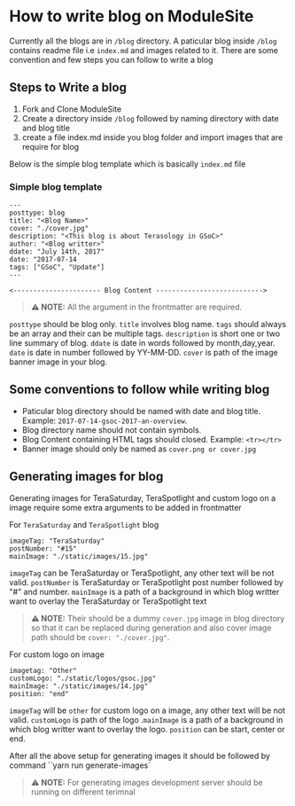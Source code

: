 # How to write blog on ModuleSite

Currently all the blogs are in `/blog` directory. A paticular blog inside `/blog` contains readme file i.e `index.md`
and images related to it. There are some convention and few steps you can follow to write a blog

## Steps to Write a blog

1. Fork and Clone ModuleSite
2. Create a directory inside `/blog` followed by naming directory with date and blog title
3. create a file index.md inside you blog folder and import images that are require for blog

Below is the simple blog template which is basically `index.md` file

### Simple blog template

```
---
posttype: blog
title: "<Blog Name>"
cover: "./cover.jpg"
description: "<This blog is about Terasology in GSoC>"
author: "<Blog writter>"
ddate: "July 14th, 2017"
date: "2017-07-14
tags: ["GSoC", "Update"]
---

<---------------------- Blog Content --------------------------->

```

> **⚠️ NOTE:** All the argument in the frontmatter are required.

`posttype` should be blog only. `title` involves blog name. `tags` should always be an array and their can be multiple tags.
`description` is short one or two line summary of blog. `ddate` is date in words followed by month,day,year. `date` is date in number followed by YY-MM-DD. `cover` is path of the image banner image in your blog.

## Some conventions to follow while writing blog

- Paticular blog directory should be named with date and blog title. Example: `2017-07-14-gsoc-2017-an-overview`.
- Blog directory name should not contain symbols.
- Blog Content containing HTML tags should closed. Example: `<tr></tr>`
- Banner image should only be named as `cover.png or cover.jpg`

## Generating images for blog

Generating images for TeraSaturday, TeraSpotlight and custom logo on a image require some extra arguments to be added in frontmatter

For `TeraSaturday` and `TeraSpotlight` blog

```
imageTag: "TeraSaturday"
postNumber: "#15"
mainImage: "./static/images/15.jpg"
```

`imageTag` can be TeraSaturday or TeraSpotlight, any other text will be not valid. `postNumber` is TeraSaturday or TeraSpotlight post number followed by "#" and number. `mainImage` is a path of a background in which blog writter want to overlay the TeraSaturday or TeraSpotlight text

> **⚠️ NOTE:** Their should be a dummy `cover.jpg` image in blog directory so that it can be replaced during generation and also cover image path should be `cover: "./cover.jpg"`.

For custom logo on image

```
imagetag: "Other"
customLogo: "./static/logos/gsoc.jpg"
mainImage: "./static/images/14.jpg"
position: "end"
```

`imageTag` will be `other` for custom logo on a image, any other text will be not valid. `customLogo` is path of the logo
.`mainImage` is a path of a background in which blog writter want to overlay the logo. `position` can be start, center or end.

After all the above setup for generating images it should be followed by command
``yarn run generate-images`

> **⚠️ NOTE:** For generating images development server should be running on different terimnal
